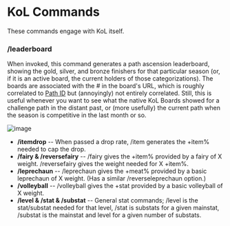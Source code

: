 # KoL Commands

These commands engage with KoL itself.

### /leaderboard

When invoked, this command generates a path ascension leaderboard, showing the gold, silver, and bronze finishers for that particular season (or, if it is an active board, the current holders of those categorizations). The boards are associated with the # in the board's URL, which is roughly correlated to [Path ID](https://wiki.kingdomofloathing.com/Paths_by_number) but (annoyingly) not entirely correlated. Still, this is useful whenever you want to see what the native KoL Boards showed for a challenge path in the distant past, or (more usefully) the current path when the season is competitive in the last month or so.

![image](https://user-images.githubusercontent.com/8014761/172418964-be08e036-afa8-46ea-9fc1-4adc46a254ef.png)

- **/itemdrop** -- When passed a drop rate, /item generates the +item% needed to cap the drop.
- **/fairy & /reversefairy** -- /fairy gives the +item% provided by a fairy of X weight. /reversefairy gives the weight needed for X +item%.
- **/leprechaun** -- /leprechaun gives the +meat% provided by a basic leprechaun of X weight. (Has a similar /reverseleprechaun option.)
- **/volleyball** -- /volleyball gives the +stat provided by a basic volleyball of X weight.
- **/level & /stat & /substat** -- General stat commands; /level is the stat/substat needed for that level, /stat is substats for a given mainstat, /substat is the mainstat and level for a given number of substats.
